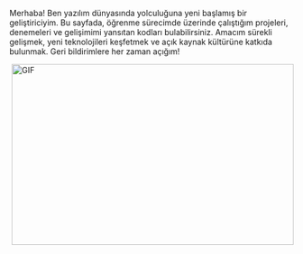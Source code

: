 Merhaba! Ben yazılım dünyasında yolculuğuna yeni başlamış bir geliştiriciyim. Bu sayfada, öğrenme sürecimde üzerinde çalıştığım projeleri, denemeleri ve gelişimimi yansıtan kodları bulabilirsiniz. Amacım sürekli gelişmek, yeni teknolojileri keşfetmek ve açık kaynak kültürüne katkıda bulunmak. Geri bildirimlere her zaman açığım!

<img align="right" alt="GIF" src="![Bmi Hesaplayıcı (1)](https://github.com/user-attachments/assets/6c524e9d-116e-491c-a973-3ad29001df08)
" width="500" height="320" />
